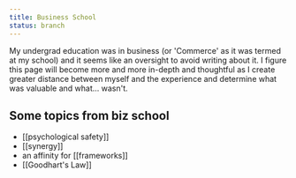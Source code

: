 ```yaml
---
title: Business School
status: branch
---
```

My undergrad education was in business (or 'Commerce' as it was termed at my school) and it seems like an oversight to avoid writing about it. I figure this page will become more and more in-depth and thoughtful as I create greater distance between myself and the experience and determine what was valuable and what... wasn't.

## Some topics from biz school
- [[psychological safety]]
- [[synergy]]
- an affinity for [[frameworks]]
- [[Goodhart's Law]]